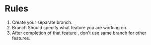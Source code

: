 # Rules

1. Create your separate branch.
2. Branch Should specify what feature you are working on.
3. After completion of that feature , don't use same branch for other features.

